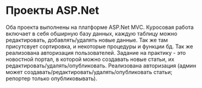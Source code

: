 # Проекты ASP.Net

Оба проекта выполнены на платформе ASP.Net MVC. 
Куросовая работа включает в себя обширную базу данных, каждую таблицу можно редактировать, добавлять/удалять новые данные. Так же там присутсвует сортировка, и некоторые  процедуры и функции бд. Так же реализована авторизация пользователей.
Задание на практику - это новостной портал, в которой можно создавать новые статьи, их редактировать/удалять/опубликовать. Реализована авторизация (админ может создавать/редактировать/удалять/опубликовать статьи; репортер только опубликовывать).
 
